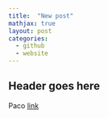 ```yaml
---
title:  "New post"
mathjax: true
layout: post
categories:
  - github
  - website
---
```


## Header goes here

Paco
[link](https://elpais.com)
